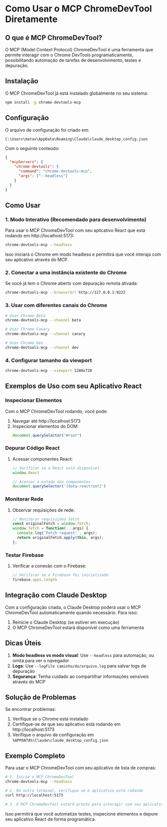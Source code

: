 # Como Usar o MCP ChromeDevTool Diretamente

## O que é MCP ChromeDevTool?

O MCP (Model Context Protocol) ChromeDevTool é uma ferramenta que permite interagir com o Chrome DevTools programaticamente, possibilitando automação de tarefas de desenvolvimento, testes e depuração.

## Instalação

O MCP ChromeDevTool já está instalado globalmente no seu sistema:
```bash
npm install -g chrome-devtools-mcp
```

## Configuração

O arquivo de configuração foi criado em:
```
C:\Users\matav\AppData\Roaming\Claude\claude_desktop_config.json
```

Com o seguinte conteúdo:
```json
{
  "mcpServers": {
    "chrome-devtools": {
      "command": "chrome-devtools-mcp",
      "args": ["--headless"]
    }
  }
}
```

## Como Usar

### 1. Modo Interativo (Recomendado para desenvolvimento)

Para usar o MCP ChromeDevTool com seu aplicativo React que está rodando em http://localhost:5173:

```bash
chrome-devtools-mcp --headless
```

Isso iniciará o Chrome em modo headless e permitirá que você interaja com seu aplicativo através do MCP.

### 2. Conectar a uma instância existente do Chrome

Se você já tem o Chrome aberto com depuração remota ativada:

```bash
chrome-devtools-mcp --browserUrl http://127.0.0.1:9222
```

### 3. Usar com diferentes canais do Chrome

```bash
# Usar Chrome Beta
chrome-devtools-mcp --channel beta

# Usar Chrome Canary
chrome-devtools-mcp --channel canary

# Usar Chrome Dev
chrome-devtools-mcp --channel dev
```

### 4. Configurar tamanho da viewport

```bash
chrome-devtools-mcp --viewport 1280x720
```

## Exemplos de Uso com seu Aplicativo React

### Inspecionar Elementos

Com o MCP ChromeDevTool rodando, você pode:

1. Navegar até http://localhost:5173
2. Inspecionar elementos do DOM:
   ```javascript
   document.querySelector("#root")
   ```

### Depurar Código React

1. Acessar componentes React:
   ```javascript
   // Verificar se o React está disponível
   window.React
   
   // Acessar o estado dos componentes
   document.querySelector('[data-reactroot]')
   ```

### Monitorar Rede

1. Observar requisições de rede:
   ```javascript
   // Monitorar requisições fetch
   const originalFetch = window.fetch;
   window.fetch = function(...args) {
     console.log('Fetch request:', args);
     return originalFetch.apply(this, args);
   };
   ```

### Testar Firebase

1. Verificar a conexão com o Firebase:
   ```javascript
   // Verificar se o Firebase foi inicializado
   firebase.apps.length
   ```

## Integração com Claude Desktop

Com a configuração criada, o Claude Desktop poderá usar o MCP ChromeDevTool automaticamente quando necessário. Para isso:

1. Reinicie o Claude Desktop (se estiver em execução)
2. O MCP ChromeDevTool estará disponível como uma ferramenta

## Dicas Úteis

1. **Modo headless vs modo visual**: Use `--headless` para automação, ou omita para ver o navegador
2. **Logs**: Use `--logFile caminho/do/arquivo.log` para salvar logs de depuração
3. **Segurança**: Tenha cuidado ao compartilhar informações sensíveis através do MCP

## Solução de Problemas

Se encontrar problemas:

1. Verifique se o Chrome está instalado
2. Certifique-se de que seu aplicativo está rodando em http://localhost:5173
3. Verifique o arquivo de configuração em `%APPDATA%\Claude\claude_desktop_config.json`

## Exemplo Completo

Para usar o MCP ChromeDevTool com seu aplicativo de lista de compras:

```bash
# 1. Inicie o MCP ChromeDevTool
chrome-devtools-mcp --headless

# 2. Em outro terminal, verifique se o aplicativo está rodando
curl http://localhost:5173

# 3. O MCP ChromeDevTool estará pronto para interagir com seu aplicativo
```

Isso permitirá que você automatize testes, inspecione elementos e depure seu aplicativo React de forma programática.